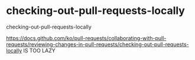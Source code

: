# checking-out-pull-requests-locally
checking-out-pull-requests-locally 


https://docs.github.com/ko/pull-requests/collaborating-with-pull-requests/reviewing-changes-in-pull-requests/checking-out-pull-requests-locally IS TOO LAZY

